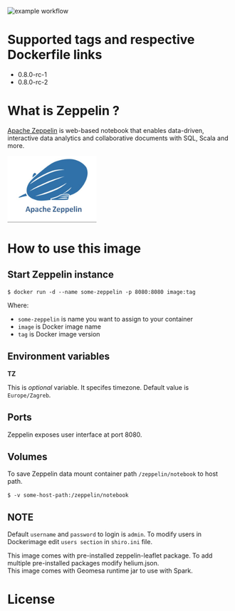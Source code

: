 ![example workflow](https://github.com/dalmatialab/zeppelin/actions/workflows/main.yml/badge.svg)


# Supported tags and respective Dockerfile links

 - 0.8.0-rc-1
 - 0.8.0-rc-2

# What is Zeppelin ? 

[Apache Zeppelin](https://zeppelin.apache.org/) is web-based notebook that enables data-driven, interactive data analytics and collaborative documents with SQL, Scala and more.

<img src="https://github.com/dalmatialab/zeppelin/blob/7871e1cc4592b0e8bd3e7a46d257ad1ca0d83912/logo.png?raw=true" width="200" height="150">

# How to use this image

## Start Zeppelin instance

    $ docker run -d --name some-zeppelin -p 8080:8080 image:tag

Where:

 - `some-zeppelin` is name you want to assign to your container
 - `image` is Docker image name
 - `tag` is Docker image version

## Environment variables

**TZ**

This is *optional* variable. It specifes timezone. Default value is `Europe/Zagreb`.

## Ports

Zeppelin exposes user interface at port 8080.

## Volumes

To save Zeppelin data mount container path `/zeppelin/notebook` to host path.  

    $ -v some-host-path:/zeppelin/notebook

## NOTE

Default `username` and `password` to login is `admin`. To modify users in Dockerimage edit `users section` in `shiro.ini` file.  

This image comes with pre-installed zeppelin-leaflet package. To add multiple pre-installed packages modify helium.json.  
This image comes with Geomesa runtime jar to use with Spark.

# License

